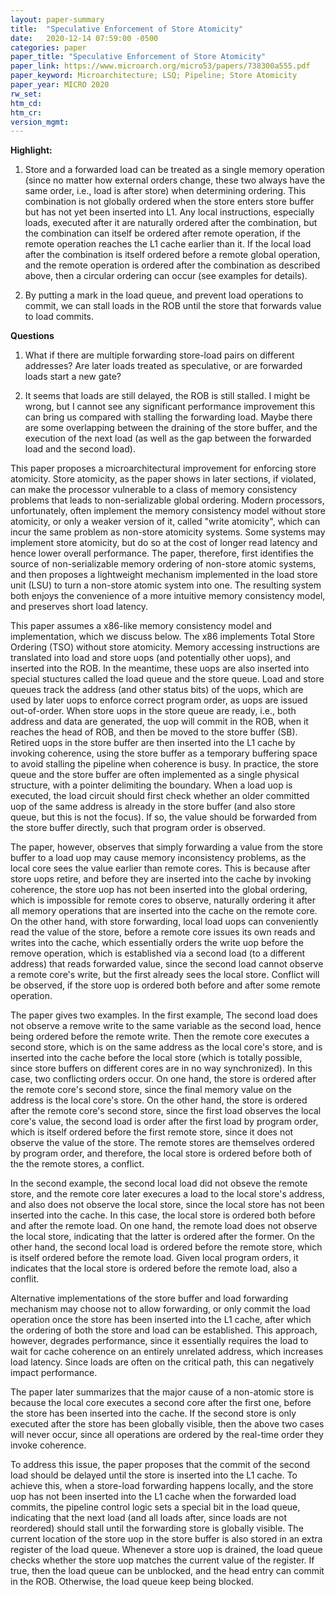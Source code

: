 ```yaml
---
layout: paper-summary
title:  "Speculative Enforcement of Store Atomicity"
date:   2020-12-14 07:59:00 -0500
categories: paper
paper_title: "Speculative Enforcement of Store Atomicity"
paper_link: https://www.microarch.org/micro53/papers/738300a555.pdf
paper_keyword: Microarchitecture; LSQ; Pipeline; Store Atomicity
paper_year: MICRO 2020
rw_set:
htm_cd:
htm_cr:
version_mgmt:
---
```


**Highlight:**

1. Store and a forwarded load can be treated as a single memory operation (since no matter how external orders
   change, these two always have the same order, i.e., load is after store) when determining ordering. 
   This combination is not globally ordered when the store enters store buffer but has not yet been inserted into L1.
   Any local instructions, especially loads, executed after it are naturally ordered after the combination,
   but the combination can itself be ordered after remote operation, if the remote operation reaches the L1
   cache earlier than it.
   If the local load after the combination is itself ordered before a remote global operation, and the
   remote operation is ordered after the combination as described above, then a circular
   ordering can occur (see examples for details).

2. By putting a mark in the load queue, and prevent load operations to commit, we can stall loads in the ROB
   until the store that forwards value to load commits.

**Questions**

1. What if there are multiple forwarding store-load pairs on different addresses? Are later loads treated as
   speculative, or are forwarded loads start a new gate?

2. It seems that loads are still delayed, the ROB is still stalled. I might be wrong, but I cannot see any significant
   performance improvement this can bring us compared with stalling the forwarding load. Maybe there are some 
   overlapping between the draining of the store buffer, and the execution of the next load (as well as the gap between
   the forwarded load and the second load).

This paper proposes a microarchitectural improvement for enforcing store atomicity. Store atomicity, as the paper
shows in later sections, if violated, can make the processor vulnerable to a class of memory consistency problems
that leads to non-serializable global ordering.
Modern processors, unfortunately, often implement the memory consistency model without store atomicity, or only a 
weaker version of it, called "write atomicity", which can incur the same problem as non-store atomicity systems.
Some systems may implement store atomicity, but do so at the cost of longer read latency and hence lower 
overall performance.
The paper, therefore, first identifies the source of non-serializable memory ordering of non-store atomic systems, 
and then proposes a lightweight mechanism implemented in the load store unit (LSU) to turn a non-store atomic
system into one.
The resulting system both enjoys the convenience of a more intuitive memory consistency model, and preserves short
load latency.

This paper assumes a x86-like memory consistency model and implementation, which we discuss below. The x86 implements 
Total Store Ordering (TSO) without store atomicity. Memory accessing instructions are translated into load and store
uops (and potentially other uops), and inserted into the ROB. In the meantime, these uops are also inserted into
special stuctures called the load queue and the store queue. Load and store queues track the address (and other
status bits) of the uops, which are used by later uops to enforce correct program order, as uops are issued
out-of-order.
When store uops in the store queue are ready, i.e., both address and data are generated, the uop will commit in the 
ROB, when it reaches the head of ROB, and then be moved to the store buffer (SB). Retired uops in the store buffer
are then inserted into the L1 cache by invoking coherence, using the store buffer as a temporary buffering space to
avoid stalling the pipeline when coherence is busy.
In practice, the store queue and the store buffer are often implemented as a single physical structure, with a pointer
delimiting the boundary.
When a load uop is executed, the load circuit should first check whether an older committed uop of the same address is 
already in the store buffer (and also store queue, but this is not the focus). If so, the value should be forwarded
from the store buffer directly, such that program order is observed.

The paper, however, observes that simply forwarding a value from the store buffer to a load uop may cause memory 
inconsistency problems, as the local core sees the value earlier than remote cores. This is because after store uops
retire, and before they are inserted into the cache by invoking coherence, the store uop has not been inserted into
the global ordering, which is impossible for remote cores to observe, naturally ordering it after all memory operations
that are inserted into the cache on the remote core. On the other hand, with store forwarding, local load uops can
conveniently read the value of the store, before a remote core issues its own reads and writes into the cache, which
essentially orders the write uop before the remove operation, which is established via a second load (to a different
address) that reads forwarded value, since the second load cannot observe a remote core's write, but the first already sees the local store. 
Conflict will be observed, if the store uop is ordered both before and after some remote operation.

The paper gives two examples. In the first example, The second load does not observe a remove write to the same 
variable as the second load, hence being ordered before the remote write. Then the remote core executes a second
store, which is on the same address as the local core's store, and is inserted into the cache before the local
store (which is totally possible, since store buffers on different cores are in no way synchronized). In this case,
two conflicting orders occur. On one hand, the store is ordered after the remote core's second store, since the
final memory value on the address is the local core's store. On the other hand, the store is ordered after the 
remote core's second store, since the first load observes the local core's value, the second load is order
after the first load by program order, which is itself ordered before the first remote store, since it does
not observe the value of the store. The remote stores are themselves ordered by program order, and therefore, the 
local store is ordered before both of the the remote stores, a conflict.

In the second example, the second local load did not obseve the remote store, and the remote core later execures
a load to the local store's address, and also does not observe the local store, since the local store has not
been inserted into the cache. In this case, the local store is ordered both before and after the remote load.
On one hand, the remote load does not observe the local store, indicating that the latter is ordered after
the former. On the other hand, the second local load is ordered before the remote store, which is itself ordered
before the remote load. Given local program orders, it indicates that the local store is ordered before the remote
load, also a conflit.

Alternative implementations of the store buffer and load forwarding mechanism may choose not to allow forwarding, or
only commit the load operation once the store has been inserted into the L1 cache, after which the ordering
of both the store and load can be established. 
This approach, however, degrades performance, since it essentially
requires the load to wait for cache coherence on an entirely unrelated address, which increases load latency. Since
loads are often on the critical path, this can negatively impact performance.

The paper later summarizes that the major cause of a non-atomic store is because the local core executes a second
core after the first one, before the store has been inserted into the cache. If the second store is only executed after 
the store has been globally visible, then the above two cases will never occur, since all operations are ordered by the
real-time order they invoke coherence.

To address this issue, the paper proposes that the commit of the second load should be delayed until the store is
inserted into the L1 cache. To achieve this, when a store-load forwarding happens locally, and the store uop
has not been inserted into the L1 cache when the forwarded load commits, the pipeline control
logic sets a special bit in the load queue, indicating that the next load (and all loads after, since loads are not
reordered) should stall until the forwarding store is globally visible. The current location of the store uop
in the store buffer is also stored in an extra register of the load queue. Whenever a store uop is drained,
the load queue checks whether the store uop matches the current value of the register. If true, then the load queue
can be unblocked, and the head entry can commit in the ROB. Otherwise, the load queue keep being blocked.
